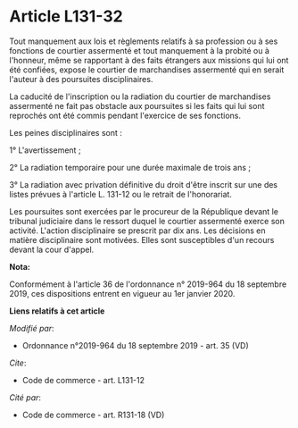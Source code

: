 # Article L131-32

Tout manquement aux lois et règlements relatifs à sa profession ou à ses fonctions de courtier assermenté et tout manquement
à la probité ou à l'honneur, même se rapportant à des faits étrangers aux missions qui lui ont été confiées, expose le
courtier de marchandises assermenté qui en serait l'auteur à des poursuites disciplinaires. 

La caducité de l'inscription ou la radiation du courtier de marchandises assermenté ne fait pas obstacle aux poursuites si
les faits qui lui sont reprochés ont été commis pendant l'exercice de ses fonctions. 

Les peines disciplinaires sont : 

1° L'avertissement ; 

2° La radiation temporaire pour une durée maximale de trois ans ; 

3° La radiation avec privation définitive du droit d'être inscrit sur une des listes prévues à l'article L. 131-12 ou le
retrait de l'honorariat. 

Les poursuites sont exercées par le procureur de la République devant le   tribunal judiciaire dans le ressort duquel le
courtier assermenté exerce son activité. L'action disciplinaire se prescrit par dix ans. Les décisions en matière
disciplinaire sont motivées. Elles sont susceptibles d'un recours devant la cour d'appel.

**Nota:**

Conformément à l'article 36 de l'ordonnance n° 2019-964 du 18 septembre 2019, ces dispositions entrent en vigueur au 1er
janvier 2020.

**Liens relatifs à cet article**

_Modifié par_:

  - Ordonnance n°2019-964 du 18 septembre 2019 - art. 35 (VD)

_Cite_:

  - Code de commerce - art. L131-12

_Cité par_:

  - Code de commerce - art. R131-18 (VD)
